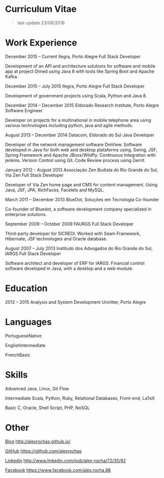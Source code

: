 # Curriculum Vitae
> last update 23/08/2016

Work Experience
===============

<span>December 2015 – Current</span> <span>Ilegra, Porto Alegre</span>
<span>Full Stack Developer</span>

Development of an API and architecture solutions for software and mobile
app at project Dimed using Java 8 with tools like Spring Boot and Apache
Kafka.

<span>December 2015 – July 2015</span> <span>Ilegra, Porto Alegre</span>
<span>Full Stack Developer</span>

Development of government projects using Scala, Python and Java 8.

<span>December 2014 – December 2015</span> <span>Eldorado Research
Institute, Porto Alegre</span> <span>Software Engineer</span>

Developer on projects for a multinational in mobile telephone area using
various technologies including python, java and agile methods.

<span>August 2013 – December 2014</span> <span>Datacom, Eldorado do
Sul</span> <span>Java Developer</span>

Developer of the network management software DmView. Software developed
in Java for both web and desktop plataforms using, Swing, JSF, Spring
Framework and Apache JBoss/Wildfly. Continuous Integration with jenkins.
Version Control using Git. Code Review process using Gerrit.

<span>January 2012 - August 2013</span> <span>Associação Zen Budista do
Rio Grande do Sul, Via Zen</span> <span>Full Stack Developer</span>

Developer of Via Zen home page and CMS for content management. Using
Java, JSF, JPA, RichFaces, Facelets and MySQL.

<span>March 2011 – December 2013</span> <span>BlueDot, Soluções em
Tecnologia</span> <span>Co-founder</span>

Co-founder of Bluedot, a software development company specialized in
enterprise solutions.

<span>September 2009 – October 2009</span> <span>FAURGS</span>
<span>Full Stack Developer</span>

Third-party developer for SICREDI. Worked with Seam Framework,
Hibernate, JSF technologies and Oracle database.

<span>August 2007 – July 2013</span> <span>Institudo dos Advogados do
Rio Grande do Sul, IARGS</span> <span>Full Stack Developer</span>

Software architect and developer of ERP for IARGS. Financial control
software developed in Java, with a desktop and a web module.

Education
=========

<span>2012 – 2015</span> <span>Analysis and System Development</span>
<span>Uniritter, Porto Alegre</span>

Languages
=========

<span>Portuguese</span><span>Native</span>

<span>English</span><span>Intermediate</span>

<span>French</span><span>Basic</span>

Skills
======

<span>Advanced</span> <span>Java, Linux, Git Flow</span>

<span>Intermediate</span> <span>Scala, Python, Ruby, Relational
Databases, Front-end, <span>LaTeX</span></span>

<span>Basic</span> <span>C, Oracle, Shell Script, PHP, NoSQL</span>

Other
=====

<span>[Blog](http://alexrochas.github.io/)</span>
<span>http://alexrochas.github.io/</span>

<span>[GitHub](https://github.com/alexrochas)</span>
<span>https://github.com/alexrochas</span>

<span>[Linkedin](http://www.linkedin.com/pub/alex-rocha/72/35/92)</span>
<span>http://www.linkedin.com/pub/alex-rocha/72/35/92</span>

<span>[Facebook](https://www.facebook.com/alex.rocha.88)</span>
<span>https://www.facebook.com/alex.rocha.88</span>
